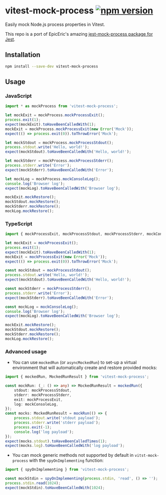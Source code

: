 # vitest-mock-process [![npm version](https://badge.fury.io/js/vitest-mock-process.svg)](https://www.npmjs.com/package/vitest-mock-process)

Easily mock Node.js process properties in Vitest.

This repo is a port of EpicEric's amazing [jest-mock-process package for Jest](https://github.com/EpicEric/jest-mock-process).

## Installation

```bash
npm install --save-dev vitest-mock-process
```

## Usage

### JavaScript

```javascript
import * as mockProcess from 'vitest-mock-process';

let mockExit = mockProcess.mockProcessExit();
process.exit(1);
expect(mockExit).toHaveBeenCalledWith(1);
mockExit = mockProcess.mockProcessExit(new Error('Mock'));
expect(() => process.exit(0)).toThrowError('Mock');

let mockStdout = mockProcess.mockProcessStdout();
process.stdout.write('Hello, world!');
expect(mockStdout).toHaveBeenCalledWith('Hello, world!');

let mockStderr = mockProcess.mockProcessStderr();
process.stderr.write('Error');
expect(mockStderr).toHaveBeenCalledWith('Error');

let mockLog = mockProcess.mockConsoleLog();
console.log('Browser log');
expect(mockLog).toHaveBeenCalledWith('Browser log');

mockExit.mockRestore();
mockStdout.mockRestore();
mockStderr.mockRestore();
mockLog.mockRestore();
```

### TypeScript

```typescript
import { mockProcessExit, mockProcessStdout, mockProcessStderr, mockConsoleLog } from 'vitest-mock-process';

let mockExit = mockProcessExit();
process.exit(1);
expect(mockExit).toHaveBeenCalledWith(1);
mockExit = mockProcessExit(new Error('Mock'));
expect(() => process.exit(0)).toThrowError('Mock');

const mockStdout = mockProcessStdout();
process.stdout.write('Hello, world!');
expect(mockStdout).toHaveBeenCalledWith('Hello, world!');

const mockStderr = mockProcessStderr();
process.stderr.write('Error');
expect(mockStderr).toHaveBeenCalledWith('Error');

const mockLog = mockConsoleLog();
console.log('Browser log');
expect(mockLog).toHaveBeenCalledWith('Browser log');

mockExit.mockRestore();
mockStdout.mockRestore();
mockStderr.mockRestore();
mockLog.mockRestore();
```

### Advanced usage

* You can use `mockedRun` (or `asyncMockedRun`) to set-up a virtual environment that will automatically create and restore provided mocks:

```typescript
import { mockedRun, MockedRunResult } from 'vitest-mock-process';

const mockRun: (_: () => any) => MockedRunResult = mockedRun({
    stdout: mockProcessStdout,
    stderr: mockProcessStderr,
    exit: mockProcessExit,
    log: mockConsoleLog,
});
const mocks: MockedRunResult = mockRun(() => {
    process.stdout.write('stdout payload');
    process.stderr.write('stderr payload');
    process.exit(-1);
    console.log('log payload');
});
expect(mocks.stdout).toHaveBeenCalledTimes(1);
expect(mocks.log).toHaveBeenCalledWith('log payload');
```

* You can mock generic methods not supported by default in `vitst-mock-process` with the `spyOnImplementing` function:

```typescript
import { spyOnImplementing } from 'vitest-mock-process';

const mockStdin = spyOnImplementing(process.stdin, 'read', () => '');
process.stdin.read(1024);
expect(mockStdin).toHaveBeenCalledWith(1024);
```
